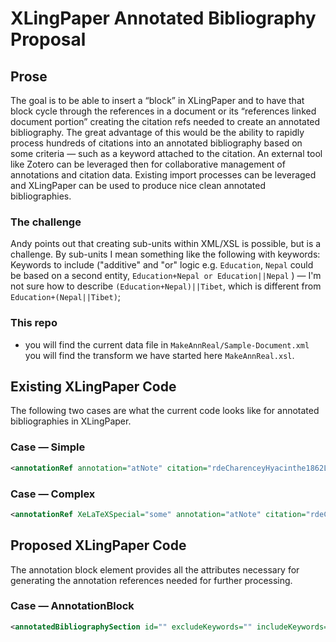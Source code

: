 # XLingPaper Annotated Bibliography Proposal
## Prose
The goal is to be able to insert a “block” in XLingPaper and to have that block cycle through the references in a document or its “references linked document portion” creating the citation refs needed to create an annotated bibliography. The great advantage of this would be the ability to rapidly process hundreds of citations into an annotated bibliography based on some criteria — such as a keyword attached to the citation. An external tool like Zotero can be leveraged then for collaborative management of annotations and citation data. Existing import processes can be leveraged and XLingPaper can be used to produce nice clean annotated bibliographies.
### The challenge
Andy points out that creating sub-units within XML/XSL is possible, but is a challenge. By sub-units I mean something like the following with keywords: Keywords to include ("additive" and "or" logic e.g. `Education`, `Nepal` could be based on a second entity, `Education+Nepal or Education||Nepal` ) — I'm not sure how to describe `(Education+Nepal)||Tibet`, which is different from `Education+(Nepal||Tibet)`;
### This repo

* you will find the current data file in `MakeAnnReal/Sample-Document.xml` you will find the transform we have started here `MakeAnnReal.xsl`.

## Existing XLingPaper Code
The following two cases are what the current code looks like for annotated bibliographies in XLingPaper. 
### Case — Simple
```XML
<annotationRef annotation="atNote" citation="rdeCharenceyHyacinthe1862LesDi"></annotationRef>

```
### Case — Complex
```XML
<annotationRef XeLaTeXSpecial="some" annotation="atNote" citation="rdeCharenceyHyacinthe1862LesDi" cssSpecial="some2" xsl-foSpecial="some3"></annotationRef>

```

## Proposed XLingPaper Code
The annotation block element provides all the attributes necessary for generating the annotation references needed for further processing.

### Case — AnnotationBlock
```XML
<annotatedBibliographySection id="" excludeKeywords="" includeKeywords="" excludeLanguages="" includeLanguages="" excludeTypes="" includeTypes="" languageKeywordInteraction="additive||filter1||filter2" annotationType="" sortOrder="asc||dec||appearance" sortElement="pubDate||author||type||accessDate" numberEntries="false||perDocument||perSection||manual" startNumber=""></annotatedBibliographySection>

```
